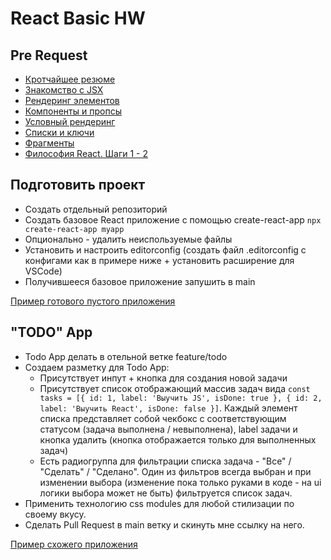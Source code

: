 # React Basic HW

## Pre Request
- [Кротчайшее резюме](./resume.md)
- [Знакомство с JSX](https://ru.reactjs.org/docs/introducing-jsx.html)
- [Рендеринг элементов](https://ru.reactjs.org/docs/rendering-elements.html)
- [Компоненты и пропсы](https://ru.reactjs.org/docs/components-and-props.html)
- [Условный рендеринг](https://ru.reactjs.org/docs/conditional-rendering.html)
- [Списки и ключи](https://ru.reactjs.org/docs/lists-and-keys.html)
- [Фрагменты](https://ru.reactjs.org/docs/fragments.html)
- [Философия React. Шаги 1 - 2](https://ru.reactjs.org/docs/thinking-in-react.html)

## Подготовить проект
- Создать отдельный репозиторий
- Создать базовое React приложение с помощью create-react-app ```npx create-react-app myapp```
- Опционально - удалить неиспользуемые файлы
- Установить и настроить editorconfig (создать файл .editorconfig с конфигами как в примере ниже + установить расширение для VSCode)
- Получившееся базовое приложение запушить в main

[Пример готового пустого приложения](https://github.com/fetchMachine/clean-cra)
 
## "TODO" App
- Todo App делать в отельной ветке feature/todo
- Создаем разметку для Todo App:
    - Присутствует инпут + кнопка для создания новой задачи
    - Присутствует список отображающий массив задач вида ```const tasks = [{ id: 1, label: 'Выучить JS', isDone: true }, { id: 2, label: 'Выучить React', isDone: false }]```. Каждый элемент списка представляет собой чекбокс с соответствующим статусом (задача выполнена / невыполнена), label задачи и кнопка удалить (кнопка отображается только для выполненных задач)
    - Есть радиогруппа для фильтрации списка задача - "Все" / "Сделать" / "Сделано". Один из фильтров всегда выбран и при изменении выбора (изменение пока только руками в коде - на ui логики выбора может не быть) фильтруется список задач. 
- Применить технологию css modules для любой стилизации по своему вкусу.
- Сделать Pull Request в main ветку и скинуть мне ссылку на него.

[Пример схожего приложения](https://github.com/fetchMachine/react-simple-todo)
